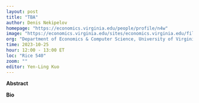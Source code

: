 ```yaml
---
layout: post
title: "TBA"
author: Denis Nekipelov
homepage: "https://economics.virginia.edu/people/profile/n4w"
image: "https://economics.virginia.edu/sites/economics.virginia.edu/files/styles/square__220x220_/public/Denis.jpg"
org: "Department of Economics & Computer Science, University of Virginia"
time: 2023-10-25
hour: 12:00 - 13:00 ET
loc: "Rice 540"
zoom: ""
editor: Yen-Ling Kuo
---
```


**Abstract**



**Bio**



